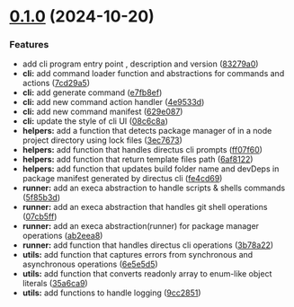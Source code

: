 # [0.1.0](https://github.com/naelcodes/dbxcli/compare/v0.0.0...v0.1.0) (2024-10-20)


### Features

* add cli program entry point , description and version ([83279a0](https://github.com/naelcodes/dbxcli/commit/83279a00373b0d00ae0d0ceb3cbf9bede50bccf4))
* **cli:** add command loader function and abstractions for commands and actions ([7cd29a5](https://github.com/naelcodes/dbxcli/commit/7cd29a58d721364bb44a7bd738e2ec8481e35c50))
* **cli:** add generate command ([e7fb8ef](https://github.com/naelcodes/dbxcli/commit/e7fb8efb7971d467f868f61a30ed2c1e6f5c08d9))
* **cli:** add new command action handler ([4e9533d](https://github.com/naelcodes/dbxcli/commit/4e9533d23ae0adffbb6c7f5ae10a9a883964ca06))
* **cli:** add new command manifest ([629e087](https://github.com/naelcodes/dbxcli/commit/629e087e193e7d83d15257763aa1f57cdfa07ad7))
* **cli:** update the style of cli UI ([08c6c8a](https://github.com/naelcodes/dbxcli/commit/08c6c8ad1362368e85b7cde428064a607edbee5c))
* **helpers:** add a function that detects package manager of in a node project directory using lock files ([3ec7673](https://github.com/naelcodes/dbxcli/commit/3ec767348cd39cdd027904252209e2bd81f92ca8))
* **helpers:** add function that handles directus cli prompts ([ff07f60](https://github.com/naelcodes/dbxcli/commit/ff07f60e051a74943f0e2a82c43b26f7a6534769))
* **helpers:** add function that return template files path ([6af8122](https://github.com/naelcodes/dbxcli/commit/6af812286a74683a02321d2dcdf4ad7f032575ae))
* **helpers:** add function that updates build folder name and devDeps in package manifest generated by directus cli ([fe4cd69](https://github.com/naelcodes/dbxcli/commit/fe4cd69564a90ab7f983954add21e89ed529f302))
* **runner:** add an execa abstraction  to handle scripts & shells commands ([5f85b3d](https://github.com/naelcodes/dbxcli/commit/5f85b3db11084bac94ca91e3e19ccd38c4820146))
* **runner:** add an execa abstraction that handles git shell operations ([07cb5ff](https://github.com/naelcodes/dbxcli/commit/07cb5fff03b77afb899f2fd3b06db5977afd84d7))
* **runner:** add an execa abstraction(runner) for package manager operations ([ab2eea8](https://github.com/naelcodes/dbxcli/commit/ab2eea8b74c48e0a2d37dda1bb51325250b4edd6))
* **runner:** add function that handles directus cli operations ([3b78a22](https://github.com/naelcodes/dbxcli/commit/3b78a22f371331256e7ff5460df3cf0861a739dc))
* **utils:** add function that captures errors from synchronous and asynchronous operations ([6e5e5d5](https://github.com/naelcodes/dbxcli/commit/6e5e5d594d411223058b95c2b97e2e9ec6350ed5))
* **utils:** add function that converts readonly array to enum-like object literals ([35a6ca9](https://github.com/naelcodes/dbxcli/commit/35a6ca9158b43d3c753b6569c5c695e79a89b19d))
* **utils:** add functions to handle logging ([9cc2851](https://github.com/naelcodes/dbxcli/commit/9cc2851c4c171f6b24851032fe1a73531e7a17c4))

